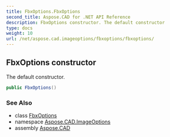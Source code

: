 ```yaml
---
title: FbxOptions.FbxOptions
second_title: Aspose.CAD for .NET API Reference
description: FbxOptions constructor. The default constructor
type: docs
weight: 10
url: /net/aspose.cad.imageoptions/fbxoptions/fbxoptions/
---
```

## FbxOptions constructor

The default constructor.

```csharp
public FbxOptions()
```

### See Also

* class [FbxOptions](../)
* namespace [Aspose.CAD.ImageOptions](../../../aspose.cad.imageoptions/)
* assembly [Aspose.CAD](../../../)


